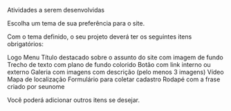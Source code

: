 Atividades a serem desenvolvidas

Escolha um tema de sua preferência para o site.

Com o tema definido, o seu projeto deverá ter os seguintes itens obrigatórios:

Logo
Menu
Título destacado sobre o assunto do site com imagem de fundo
Trecho de texto com plano de fundo colorido
Botão com link interno ou externo
Galeria com imagens com descrição (pelo menos 3 imagens)
Vídeo
Mapa de localização
Formulário para coletar cadastro
Rodapé com a frase criado por seunome

Você poderá adicionar outros itens se desejar.
